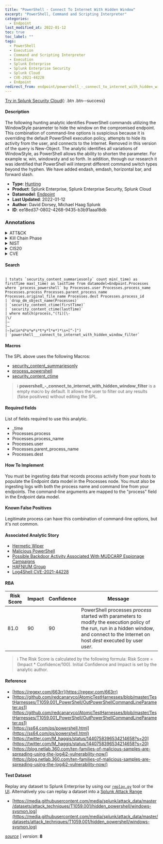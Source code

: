 ```yaml
---
title: "PowerShell - Connect To Internet With Hidden Window"
excerpt: "PowerShell, Command and Scripting Interpreter"
categories:
  - Endpoint
last_modified_at: 2022-01-12
toc: true
toc_label: ""
tags:
  - PowerShell
  - Execution
  - Command and Scripting Interpreter
  - Execution
  - Splunk Enterprise
  - Splunk Enterprise Security
  - Splunk Cloud
  - CVE-2021-44228
  - Endpoint
redirect_from: endpoint/powershell_-_connect_to_internet_with_hidden_window/
---
```




[Try in Splunk Security Cloud](https://www.splunk.com/en_us/cyber-security.html){: .btn .btn--success}

#### Description

The following hunting analytic identifies PowerShell commands utilizing the WindowStyle parameter to hide the window on the compromised endpoint. This combination of command-line options is suspicious because it is overriding the default PowerShell execution policy, attempts to hide its activity from the user, and connects to the Internet. Removed in this version of the query is New-Object. The analytic identifies all variations of WindowStyle, as PowerShell allows the ability to shorten the parameter. For example w, win, windowsty and so forth. In addition, through our research it was identified that PowerShell will interpret different command switch types beyond the hyphen. We have added endash, emdash, horizontal bar, and forward slash.

- **Type**: [Hunting](https://github.com/splunk/security_content/wiki/Detection-Analytic-Types)
- **Product**: Splunk Enterprise, Splunk Enterprise Security, Splunk Cloud
- **Datamodel**: [Endpoint](https://docs.splunk.com/Documentation/CIM/latest/User/Endpoint)
- **Last Updated**: 2022-01-12
- **Author**: David Dorsey, Michael Haag Splunk
- **ID**: ee18ed37-0802-4268-9435-b3b91aaa18db

### Annotations
<details>
  <summary>ATT&CK</summary>

<div markdown="1">

#### [ATT&CK](https://attack.mitre.org/)

| ID          | Technique   | Tactic         |
| ----------- | ----------- |--------------- |
| [T1059.001](https://attack.mitre.org/techniques/T1059/001/) | PowerShell | Execution |

| [T1059](https://attack.mitre.org/techniques/T1059/) | Command and Scripting Interpreter | Execution |

</div>
</details>


<details>
  <summary>Kill Chain Phase</summary>

<div markdown="1">

* Command &amp; Control
* Actions on Objectives


</div>
</details>


<details>
  <summary>NIST</summary>

<div markdown="1">

* PR.PT
* DE.CM
* PR.IP



</div>
</details>

<details>
  <summary>CIS20</summary>

<div markdown="1">

* CIS 3
* CIS 7
* CIS 8



</div>
</details>

<details>
  <summary>CVE</summary>

<div markdown="1">

| ID          | Summary | [CVSS](https://nvd.nist.gov/vuln-metrics/cvss) |
| ----------- | ----------- | -------------- |
| [CVE-2021-44228](https://nvd.nist.gov/vuln/detail/CVE-2021-44228) | Apache Log4j2 2.0-beta9 through 2.15.0 (excluding security releases 2.12.2, 2.12.3, and 2.3.1) JNDI features used in configuration, log messages, and parameters do not protect against attacker controlled LDAP and other JNDI related endpoints. An attacker who can control log messages or log message parameters can execute arbitrary code loaded from LDAP servers when message lookup substitution is enabled. From log4j 2.15.0, this behavior has been disabled by default. From version 2.16.0 (along with 2.12.2, 2.12.3, and 2.3.1), this functionality has been completely removed. Note that this vulnerability is specific to log4j-core and does not affect log4net, log4cxx, or other Apache Logging Services projects. | 9.3 |



</div>
</details>


#### Search

```

| tstats `security_content_summariesonly` count min(_time) as firstTime max(_time) as lastTime from datamodel=Endpoint.Processes where `process_powershell` by Processes.user Processes.process_name Processes.process Processes.parent_process_name Processes.original_file_name Processes.dest Processes.process_id 
| `drop_dm_object_name(Processes)` 
| `security_content_ctime(firstTime)` 
| `security_content_ctime(lastTime)` 
| where match(process,"(?i)[\-
|\/
|–
|—
|―]w(in*d*o*w*s*t*y*l*e*)*\s+[^-]") 
| `powershell___connect_to_internet_with_hidden_window_filter`
```

#### Macros
The SPL above uses the following Macros:
* [security_content_summariesonly](https://github.com/splunk/security_content/blob/develop/macros/security_content_summariesonly.yml)
* [process_powershell](https://github.com/splunk/security_content/blob/develop/macros/process_powershell.yml)
* [security_content_ctime](https://github.com/splunk/security_content/blob/develop/macros/security_content_ctime.yml)

> :information_source:
> **powershell_-_connect_to_internet_with_hidden_window_filter** is a empty macro by default. It allows the user to filter out any results (false positives) without editing the SPL.



#### Required fields
List of fields required to use this analytic.
* _time
* Processes.process
* Processes.process_name
* Processes.user
* Processes.parent_process_name
* Processes.dest



#### How To Implement
You must be ingesting data that records process activity from your hosts to populate the Endpoint data model in the Processes node. You must also be ingesting logs with both the process name and command line from your endpoints. The command-line arguments are mapped to the &#34;process&#34; field in the Endpoint data model.
#### Known False Positives
Legitimate process can have this combination of command-line options, but it&#39;s not common.

#### Associated Analytic Story
* [Hermetic Wiper](/stories/hermetic_wiper)
* [Malicious PowerShell](/stories/malicious_powershell)
* [Possible Backdoor Activity Associated With MUDCARP Espionage Campaigns](/stories/possible_backdoor_activity_associated_with_mudcarp_espionage_campaigns)
* [HAFNIUM Group](/stories/hafnium_group)
* [Log4Shell CVE-2021-44228](/stories/log4shell_cve-2021-44228)




#### RBA

| Risk Score  | Impact      | Confidence   | Message      |
| ----------- | ----------- |--------------|--------------|
| 81.0 | 90 | 90 | PowerShell processes $process$ started with parameters to modify the execution policy of the run, run in a hidden window, and connect to the Internet on host $dest$ executed by user $user$. |


> :information_source:
> The Risk Score is calculated by the following formula: Risk Score = (Impact * Confidence/100). Initial Confidence and Impact is set by the analytic author.


#### Reference

* [https://regexr.com/663rr](https://regexr.com/663rr)
* [https://github.com/redcanaryco/AtomicTestHarnesses/blob/master/TestHarnesses/T1059.001_PowerShell/OutPowerShellCommandLineParameter.ps1](https://github.com/redcanaryco/AtomicTestHarnesses/blob/master/TestHarnesses/T1059.001_PowerShell/OutPowerShellCommandLineParameter.ps1)
* [https://ss64.com/ps/powershell.html](https://ss64.com/ps/powershell.html)
* [https://twitter.com/M_haggis/status/1440758396534214658?s=20](https://twitter.com/M_haggis/status/1440758396534214658?s=20)
* [https://blog.netlab.360.com/ten-families-of-malicious-samples-are-spreading-using-the-log4j2-vulnerability-now/](https://blog.netlab.360.com/ten-families-of-malicious-samples-are-spreading-using-the-log4j2-vulnerability-now/)



#### Test Dataset
Replay any dataset to Splunk Enterprise by using our [`replay.py`](https://github.com/splunk/attack_data#using-replaypy) tool or the [UI](https://github.com/splunk/attack_data#using-ui).
Alternatively you can replay a dataset into a [Splunk Attack Range](https://github.com/splunk/attack_range#replay-dumps-into-attack-range-splunk-server)

* [https://media.githubusercontent.com/media/splunk/attack_data/master/datasets/attack_techniques/T1059.001/hidden_powershell/windows-sysmon.log](https://media.githubusercontent.com/media/splunk/attack_data/master/datasets/attack_techniques/T1059.001/hidden_powershell/windows-sysmon.log)



[*source*](https://github.com/splunk/security_content/tree/develop/detections/endpoint/powershell_-_connect_to_internet_with_hidden_window.yml) \| *version*: **8**
